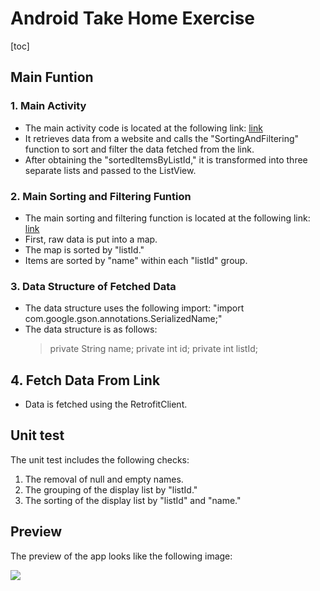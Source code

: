 # Android Take Home Exercise
[toc]
## Main Funtion
### 1. Main Activity
 - The main activity code is located at the following link:  [link](https://github.com/kc88123/Fetch/blob/992ec1b362e3af96035242c4ea71884c99afd7ac/app/src/main/java/com/example/fetch/MainActivity.java)
 - It retrieves data from a website and calls the "SortingAndFiltering" function to sort and filter the data fetched from the link.
 - After obtaining the "sortedItemsByListId," it is transformed into three separate lists and passed to the ListView.
### 2. Main Sorting and Filtering Funtion
 - The main sorting and filtering function is located at the following link:  [link](https://github.com/kc88123/Fetch/blob/992ec1b362e3af96035242c4ea71884c99afd7ac/app/src/main/java/com/example/fetch/SortingAndFiltering.java)
 -  First, raw data is put into a map.
 -  The map is sorted by "listId."
 -  Items are sorted by "name" within each "listId" group.
### 3. Data Structure of Fetched Data
- The data structure uses the following import: "import com.google.gson.annotations.SerializedName;"
- The data structure is as follows:
  > private String name;
  > private int id;
  > private int listId;

## 4. Fetch Data From Link
- Data is fetched using the RetrofitClient.

## Unit test
The unit test includes the following checks:

1. The removal of null and empty names.
2. The grouping of the display list by "listId."
3. The sorting of the display list by "listId" and "name."
## Preview
The preview of the app looks like the following image:

![](https://i.imgur.com/oKIHPZD.png)



